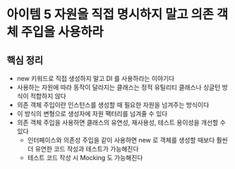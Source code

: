 # 아이템 5 자원을 직접 명시하지 말고 의존 객체 주입을 사용하라
## 핵심 정리
* new 키워드로 직접 생성하지 말고 DI 를 사용하라는 이야기다
* 사용하는 자원에 따라 동작이 달라지는 클래스는 정적 유틸리티 클래스나 싱글턴 방식이 적합하지 않다
* 의존 객체 주입이란 인스턴스를 생성할 때 필요한 자원을 넘겨주는 방식이다
* 이 방식의 변형으로 생성자에 자원 팩터리를 넘겨줄 수 있다
* 의존 객체 주입을 사용하면 클래스의 유연성, 재사용성, 테스트 용이성을 개선할 수 있다
  * 인터페이스와 의존성 주입을 같이 사용하면 new 로 객체를 생성할 때보다 훨씬 더 유연한 코드 작성과 테스트가 가능해진다
  * 테스트 코드 작성 시 Mocking 도 가능해진다